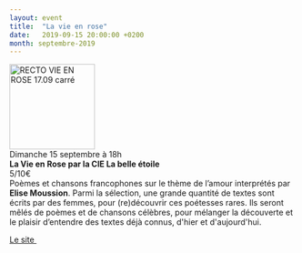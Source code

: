 ```yaml
---
layout: event
title:  "La vie en rose"
date:   2019-09-15 20:00:00 +0200
month: septembre-2019
---
```

<span style="font-weight:400;"><img class=" size-thumbnail wp-image-6646 alignleft" src="http://localhost/wpagendarts/wp-content/uploads/2019/06/recto-vie-en-rose-17.09-carrc3a9.jpg?w=150" alt="RECTO VIE EN ROSE 17.09 carré" width="150" height="150" srcset="http://localhost/wpagendarts/wp-content/uploads/2019/06/recto-vie-en-rose-17.09-carrc3a9.jpg 698w, http://localhost/wpagendarts/wp-content/uploads/2019/06/recto-vie-en-rose-17.09-carrc3a9-300x300.jpg 300w, http://localhost/wpagendarts/wp-content/uploads/2019/06/recto-vie-en-rose-17.09-carrc3a9-150x150.jpg 150w" sizes="(max-width: 150px) 100vw, 150px" /><br /> Dimanche 15 septembre à 18h<br /> </span>**La Vie en Rose par la CIE La belle étoile**<span style="font-weight:400;"><br /> </span><span style="font-weight:400;">5/10€</span><span style="font-weight:400;"><br /> </span><span style="font-weight:400;">Poèmes et chansons francophones sur le thème de l’amour interprétés par<strong> Elise Moussion</strong>. Parmi la sélection, une grande quantité de textes sont écrits par des femmes, pour (re)découvrir ces poétesses rares. Ils seront mêlés de poèmes et de chansons célèbres, pour mélanger la découverte et le plaisir d’entendre des textes déjà connus, d'hier et d'aujourd'hui.</span><span style="font-weight:400;"><br /> </span>

<span style="font-weight:400;"><a href="http://www.cielabelleetoile.com/la-vie-en-rose/">Le site </a></span>